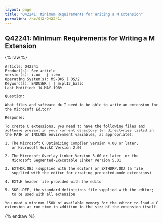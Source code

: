 ```yaml
---
layout: page
title: "Q42241: Minimum Requirements for Writing a M Extension"
permalink: /kb/042/Q42241/
---
```


## Q42241: Minimum Requirements for Writing a M Extension

{% raw %}

	Article: Q42241
	Product(s): See article
	Version(s): 1.00   | 1.00
	Operating System(s): MS-DOS | OS/2
	Keyword(s): ENDUSER | | mspl13_basic
	Last Modified: 16-MAY-1989
	
	Question:
	
	What files and software do I need to be able to write an extension for
	the Microsoft Editor?
	
	Response:
	
	To create C extensions, you need to have the following files and
	software present in your current directory (or directories listed in
	the PATH or INCLUDE environment variables, as appropriate):
	
	1. The Microsoft C Optimizing Compiler Version 4.00 or later;
	   or Microsoft QuickC Version 2.00
	
	2. The Microsoft Overlay Linker Version 3.60 or later; or the
	   Microsoft Segmented-Executable Linker Version 5.01
	
	3. EXTHDR.OBJ (supplied with the editor) or EXTHDRP.OBJ (a file
	   supplied with the editor for creating protected-mode extensions)
	
	4. EXT.H header file provided with the editor
	
	5. SKEL.DEF, the standard definitions file supplied with the editor;
	   to be used with all extension
	
	You need a minimum 150K of available memory for the editor to load a C
	extension at run time in addition to the size of the extension itself.

{% endraw %}
